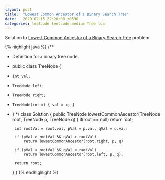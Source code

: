```yaml
---
layout: post
title:  "Lowest Common Ancestor of a Binary Search Tree"
date:   2020-02-15 22:20:00 +0530
categories: leetcode leetcode-medium Tree lca
---
```


Solution to [Lowest Common Ancestor of a Binary Search Tree][leetcode] problem.

{% highlight java %}
/**
 * Definition for a binary tree node.
 * public class TreeNode {
 *     int val;
 *     TreeNode left;
 *     TreeNode right;
 *     TreeNode(int x) { val = x; }
 * }
 */
class Solution {
    public TreeNode lowestCommonAncestor(TreeNode root, TreeNode p, TreeNode q) {
        if(root == null)
            return root;
        
        int rootVal = root.val, pVal = p.val, qVal = q.val;
        
        if (pVal > rootVal && qVal > rootVal) 
            return lowestCommonAncestor(root.right, p, q);
        
        if (pVal < rootVal && qVal < rootVal) 
            return lowestCommonAncestor(root.left, p, q);
        
        return root;
    }
}
{% endhighlight %}

[leetcode]: https://leetcode.com/problems/lowest-common-ancestor-of-a-binary-search-tree/
